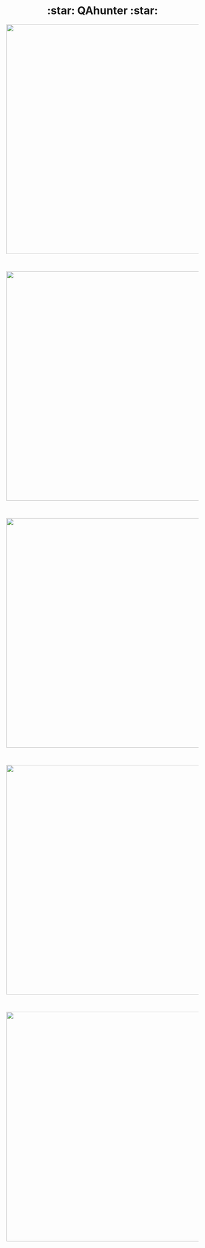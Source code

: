<div align="center">
<h1> :star: QAhunter :star: </h1>

<kbd>
  <img src="https://i121.fastpic.org/big/2022/1221/eb/ac93f3e3c06edf4b7629aa9089d6aeeb.jpg" width="600"/>
</kbd>
  
&nbsp;

<kbd>
  <img src="https://i121.fastpic.org/big/2022/1221/09/03c8b9441bc913578f9005b8c6a60409.jpg" width="600"/>
</kbd>
  
&nbsp;

<kbd>
  <img src="https://i121.fastpic.org/big/2022/1221/79/73dacc84d000846ee85837ebb42d1b79.jpg" width="600"/>
</kbd>
  
&nbsp;

<kbd>
  <img src="https://i121.fastpic.org/big/2022/1221/78/70f7a86465ed915024fcad1009eb8878.jpg" width="600"/>
</kbd>
  
&nbsp;

<kbd>
  <img src="https://i121.fastpic.org/big/2022/1221/f1/166634401dba63bbb0f0f06c2ec69af1.jpg" width="600"/>
</kbd>
